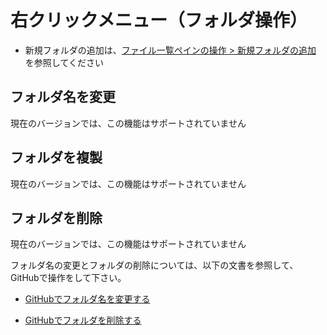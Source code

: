 # 右クリックメニュー（フォルダ操作）

- 新規フォルダの追加は、[ファイル一覧ペインの操作 > 新規フォルダの追加](/file-and-folder-operations/file-list-pane-operations.md#%E6%96%B0%E8%A6%8F%E3%83%95%E3%82%A9%E3%83%AB%E3%83%80%E3%81%AE%E8%BF%BD%E5%8A%A0) を参照してください

## フォルダ名を変更

現在のバージョンでは、この機能はサポートされていません

## フォルダを複製

現在のバージョンでは、この機能はサポートされていません

## フォルダを削除

現在のバージョンでは、この機能はサポートされていません

フォルダ名の変更とフォルダの削除については、以下の文書を参照して、GitHubで操作をして下さい。

- [GitHubでフォルダ名を変更する](/file-and-folder-operations/directory-operations/rename-an-existing-directory.md)

- [GitHubでフォルダを削除する](/file-and-folder-operations/directory-operations/delete-an-existing-directory.md)